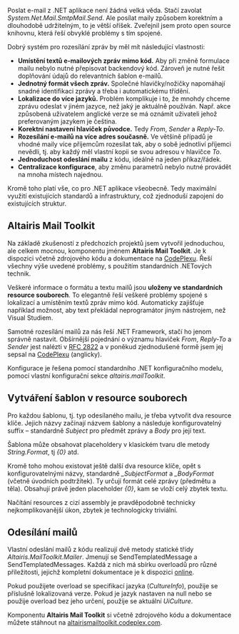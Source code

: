 <!-- dcterms:identifier = aspnetcz#286 -->
<!-- dcterms:title = Altairis Mail Toolkit: mailování z webových aplikací snadno a korektně -->
<!-- dcterms:abstract = Poslat e-mail z .NET aplikace není žádná velká věda. Stačí zavolat System.Net.Mail.SmtpMail.Send. Ale posílat maily způsobem korektním a dlouhodobě udržitelným, to je větší oříšek. Zveřejnil jsem proto open source knihovnu, která řeší obvyklé problémy s tím spojené. -->
<!-- np9:categoryId = 7 -->
<!-- x4w:category = Software -->
<!-- np9:authorId = 1 -->
<!-- np9:authorEmail = michal.valasek@altairis.cz -->
<!-- dcterms:creator = Michal Altair Valášek -->
<!-- dcterms:created = 2010-06-08T02:49:17.17+02:00 -->
<!-- dcterms:dateAccepted = 2010-06-08T02:49:17.84+02:00 -->
<!-- x4w:pictureWidth = 150 -->
<!-- x4w:pictureHeight = 130 -->
<!-- x4w:pictureUrl = /perex-pictures/20100608-altairis-mail-toolkit-mailovani-z-webovych-aplikaci-snadno-a-korektne.png -->

Poslat e-mail z .NET aplikace není žádná velká věda. Stačí zavolat *System.Net.Mail.SmtpMail.Send*. Ale posílat maily způsobem korektním a dlouhodobě udržitelným, to je větší oříšek. Zveřejnil jsem proto open source knihovnu, která řeší obvyklé problémy s tím spojené.

Dobrý systém pro rozesílání zpráv by měl mít následující vlastnosti:

*   **Umístění textů e-mailových zpráv mimo kód.** Aby při změně formulace mailu nebylo nutné přepisovat backendový kód. Zároveň je nutné řešit doplňování údajů do relevantních šablon e-mailů.
*   **Jednotný formát všech zpráv.** Společné hlavičky/nožičky napomáhají snadné identifikaci zprávy a třeba i automatickému třídění.
*   **Lokalizace do více jazyků.** Problém komplikuje i to, že mnohdy chceme zprávu odeslat v jiném jazyce, než jaký je aktuálně používán. Např. akce způsobená uživatelem anglické verze se má oznámit uživateli jehož preferovaným jazykem je čeština.
*   **Korektní nastavení hlaviček původce.** Tedy *From*, *Sender* a *Reply-To*.
*   **Rozesílání e-mailů na více adres současně.** Ve většině případů je vhodné maily více příjemcům rozesílat tak, aby o sobě jednotliví příjemci nevědli, tj. aby každý měl vlastní kopii se svou adresou v hlavičce *To*.
*   **Jednoduchost odeslání mailu** z kódu, ideálně na jeden příkaz/řádek.
*   **Centralizace konfigurace**, aby změnu parametrů nebylo nutné provádět na mnoha místech najednou.  

Kromě toho platí vše, co pro .NET aplikace všeobecně. Tedy maximální využití existujících standardů a infrastruktury, což zjednoduší zapojení do existujících struktur.

## Altairis Mail Toolkit

Na základě zkušeností z předchozích projektů jsem vytvořil jednoduchou, ale celkem mocnou, komponentu jménem **Altairis Mail Toolkit**. Je k dispozici včetně zdrojového kódu a dokumentace na [CodePlexu](http://altairismailtoolkit.codeplex.com/). Řeší všechny výše uvedené problémy, s použitím standardních .NETových technik.

Veškeré informace o formátu a textu mailů jsou **uloženy ve standardních resource souborech**. To elegantně řeší veškeré problémy spojené s lokalizací a umístěním textů zpráv mimo kód. Automaticky zajišťuje například možnost, aby text překládal neprogramátor jiným nástrojem, než Visual Studiem.

Samotné rozesílání mailů za nás řeší .NET Framework, stačí ho jenom správně nastavit. Obšírnější pojednání o významu hlaviček *From*, *Reply-To* a *Sender* jest nalézti v [RFC 2822](http://www.ietf.org/rfc/rfc2822.txt) a v poněkud zjednodušené formě jsem jej sepsal na [CodePlexu](http://altairismailtoolkit.codeplex.com/wikipage?title=E-mail%20basics&referringTitle=Documentation) (anglicky).

Konfigurace je řešena pomocí standardního .NET konfiguračního modelu, pomocí vlastní konfigurační sekce *altairis.mailToolkit*.

## Vytváření šablon v resource souborech

Pro každou šablonu, tj. typ odesílaného mailu, je třeba vytvořit dva resource klíče. Jejich názvy začínají názvem šablony a následuje konfigurovatelný suffix – standardně *Subject* pro předmět zprávy a *Body* pro její text.

Šablona může obsahovat placeholdery v klasickém tvaru dle metody *String.Format*, tj *{0}* atd.

Kromě toho mohou existovat ještě další dva resource klíče, opět s konfigurovatelnými názvy, standardně *_SubjectFormat* a *_BodyFormat* (včetně úvodních podtržítek). Ty určují formát celé zprávy (předmětu a těla). Obsahují právě jeden placeholder *{0}*, kam se vloží celý zbytek textu.

Načítání resources z cizí assembly je pravděpodobně technicky nejkomplikovanější úkon, zbytek je technologicky triviální. 

## Odesílání mailů

Vlastní odeslání mailů z kódu realizují dvě metody statické třídy *Altairis.MailToolkit.Mailer*. Jmenují se SendTemplatedMessage a SendTemplatedMessages. Každá z nich má sbírku overloadů pro různé příležitosti, jejichž kompletní dokumentace je k dispozici [online](http://altairismailtoolkit.codeplex.com/wikipage?title=Usage%20from%20code&referringTitle=Documentation).

Pokud použijete overload se specifikací jazyka (*CultureInfo*), použije se příslušně lokalizovaná verze. Pokud je jazyk nastaven na null nebo se použije overload bez jeho určení, použije se aktuální *UiCulture*.

Komponentu **Altairis Mail Toolkit** si včetně zdrojového kódu a dokumentace můžete stáhnout na [altairismailtoolkit.codeplex.com](http://altairismailtoolkit.codeplex.com/).